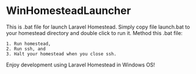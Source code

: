 WinHomesteadLauncher
====================

This is .bat file for launch Laravel Homestead. Simply copy file launch.bat to your homestead directory and double click to run it. Method this .bat file: 

    1. Run homestead,
    2. Run ssh, and
    3. Halt your homestead when you close ssh.

Enjoy development using Laravel Homestead in Windows OS!